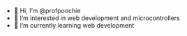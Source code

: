 - 👋 Hi, I’m @profpoochie
- 👀 I’m interested in web development and microcontrollers
- 🌱 I’m currently learning web development

<!---
profpoochie/profpoochie is a ✨ special ✨ repository because its `README.md` (this file) appears on your GitHub profile.
You can click the Preview link to take a look at your changes.
--->
